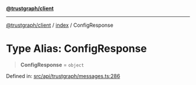 [**@trustgraph/client**](../../README.md)

***

[@trustgraph/client](../../README.md) / [index](../README.md) / ConfigResponse

# Type Alias: ConfigResponse

> **ConfigResponse** = `object`

Defined in: [src/api/trustgraph/messages.ts:286](https://github.com/trustgraph-ai/trustgraph-ts-client/blob/9a2bad46722f27bb783391eed1d9289614cc905a/src/api/trustgraph/messages.ts#L286)
